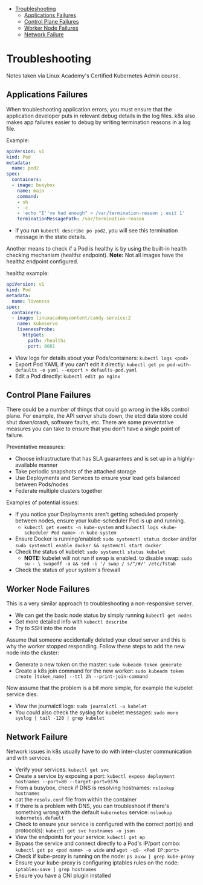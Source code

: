 - [Troubleshooting](#troubleshooting)
  - [Applications Failures](#applications-failures)
  - [Control Plane Failures](#control-plane-failures)
  - [Worker Node Failures](#worker-node-failures)
  - [Network Failure](#network-failure)

# Troubleshooting
Notes taken via Linux Academy's Certified Kubernetes Admin course.

## Applications Failures
When troubleshooting application errors, you must ensure that the application developer puts in relevant debug details in the log files. k8s also makes app failures easier to debug by writing termination reasons in a log file.

Example:
```yaml
apiVersion: v1
kind: Pod
metadata:
  name: pod2
spec:
  containers:
  - image: busybox
    name: main
    command:
    - sh
    - -c
    - 'echo "I''ve had enough" > /var/termination-reason ; exit 1'
    terminationMessagePath: /var/termination-reason
```
* If you run `kubectl describe po pod2`, you will see this termination message in the state details. 

Another means to check if a Pod is healthy is by using the built-in health checking mechanism (healthz endpoint). **Note:** Not all images have the healthz endpoint configured. 

healthz example:
```yaml
apiVersion: v1
kind: Pod
metadata:
  name: liveness
spec:
  containers:
  - image: linuxacademycontent/candy-service:2
    name: kubeserve
    livenessProbe:
      httpGet:
        path: /healthz
        port: 8081
```

* View logs for details about your Pods/containers: `kubectl logs <pod>`
* Export Pod YAML if you can't edit it directly: `kubectl get po pod-with-defaults -o yaml --export > defaults-pod.yaml`
* Edit a Pod directly: `kubectl edit po nginx`

## Control Plane Failures
There could be a number of things that could go wrong in the k8s control plane. For example, the API server shuts down, the etcd data store could shut down/crash, software faults, etc. There are some preventative measures you can take to ensure that you don't have a single point of failure. 

Preventative measures:
* Choose infrastructure that has SLA guarantees and is set up in a highly-available manner
* Take periodic snapshots of the attached storage
* Use Deployments and Services to ensure your load gets balanced between Pods/nodes
* Federate multiple clusters together

Examples of potential issues:
* If you notice your Deployments aren't getting scheduled properly between nodes, ensure your kube-scheduler Pod is up and running.
  * `kubectl get events -n kube-system` and `kubectl logs <kube-scheduler Pod name> -n kube-system`
* Ensure Docker is running/enabled: `sudo systemctl status docker` and/or `sudo systemctl enable docker && systemctl start docker`
* Check the status of kubelet: `sudo systemctl status kubelet`
  * **NOTE:** kubelet will not run if swap is enabled. to disable swap: `sudo su - \ swapoff -a && sed -i '/ swap / s/^/#/' /etc/fstab`
* Check the status of your system's firewall

## Worker Node Failures
This is a very similar approach to troubleshooting a non-responsive server.

* We can get the basic node status by simply running `kubectl get nodes`
* Get more detailed info with `kubectl describe`
* Try to SSH into the node

Assume that someone accidentally deleted your cloud server and this is why the worker stopped responding. Follow these steps to add the new node into the cluster:
* Generate a new token on the master: `sudo kubeadm token generate`
* Create a k8s join command for the new worker: `sudo kubeadm token create [token_name] --ttl 2h --print-join-command`

Now assume that the problem is a bit more simple, for example the kubelet service dies. 
* View the journalctl logs: `sudo journalctl -u kubelet`
* You could also check the syslog for kubelet messages: `sudo more syslog | tail -120 | grep kubelet`

## Network Failure
Network issues in k8s usually have to do with inter-cluster communication and with services. 

* Verify your services: `kubectl get svc`
* Create a service by exposing a port: `kubectl expose deployment hostnames --port=80 --target-port=9376`
* From a busybox, check if DNS is resolving hostnames: `nslookup hostnames`
* cat the `resolv.conf` file from within the container
* If there is a problem with DNS, you can troubleshoot if there's something wrong with the default `kubernetes` service: `nslookup kubernetes.default`
* Check to ensure your service is configured with the correct port(s) and protocol(s): `kubectl get svc hostnames -o json`
* View the endpoints for your service: `kubectl get ep`
* Bypass the service and connect directly to a Pod's IP/port combo: `kubectl get po <pod name> -o wide` and `wget -qO- <Pod IP:port>`
* Check if kube-proxy is running on the node: `ps auxw | grep kube-proxy`
* Ensure your kube-proxy is configuring iptables rules on the node: `iptables-save | grep hostnames`
* Ensure you have a CNI plugin installed